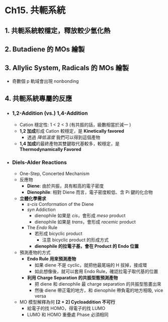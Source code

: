 # Ch15. 共軛系統


## 1. 共軛系統較穩定，釋放較少氫化熱

## 2. Butadiene 的 MOs 繪製

## 3. Allylic System, Radicals 的 MOs 繪製

   - 奇數個 p 軌域會出現 nonbonding

## 4. 共軛系統專屬的反應

   - ### 1,2-Addition (vs.) 1,4-Addition

     - Cation 穩定性: 1 < 2 < 3 (有共振的話，級數相當於減一 )
     - **1,2 加成**形成 Cation 較穩定，是 **Kinetically favored**
       - 透過 *降低溫度* 我們可以得到這個產物
     - **1,4 加成**的最終產物其雙鍵取代基較多，較穩定，是 **Thermodynamically Favored**

   - ### Diels-Alder Reactions

     - One-Step, Concerted Mechanism
     - 反應物
       - **Diene**: 由於共振，具有較高的電子密度
       - **Dienophile**: 相對 Diene 而言，電子密度較低、含 Pi 鍵的化合物
     - **立體化學需求**
       - *s-cis* Conformation of the Diene
       - *syn* Addiction
         - dienophile 如果是 *cis*，會形成 *meso* product
         - dienophile 如果是 *trans*，會形成 *racemic* product
       - The *Endo* Rule
         - 若形成 bicyclic product
           - 注意 bicyclic product 的形成方式
         - **dienophile 的拉電子基，會在 Product 的 Endo 位置**
     - 預測產物的方式
       - **Endo Rule 用來預測產物**
         - 如果 diene 不是 cyclic，就把他最尾端的 H 拔掉，接成環
         - 如此想像後，就可以套用 Endo Rule，確認拉電子取代基的位置
       - **利用 Charge Separation 的共振型態預測產物**
         - 把 diene 和 dienophile 最 charge separation 的共振型態畫出來
         - 然後 diene 帶正電的地方，和 dienophile 帶負電的地方相吸, vice versa
     - MO 模型解釋為何 **[2 + 2] Cycloaddition 不可行**
       - 給電子的找 HOMO，得電子的找 LUMO
       - LUMO 和 HOMO 重疊處 Phase 必須相同